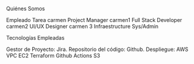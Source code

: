 Quiénes Somos

Empleado	  Tarea
carmen   	  Project Manager
carmen1  	  Full Stack Developer
carmen2   	UI/UX Designer
carmen 3  	Infraestructure Sys/Admin


Tecnologías Empleadas

Gestor de Proyecto: Jira.
Repositorio del código: Github.
Despliegue: AWS
VPC
EC2
Terraform
Github Actions
S3
